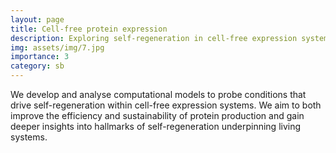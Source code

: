 ```yaml
---
layout: page
title: Cell-free protein expression
description: Exploring self-regeneration in cell-free expression systems
img: assets/img/7.jpg
importance: 3
category: sb
---
```


We develop and analyse computational models to probe conditions that drive self-regeneration within cell-free expression systems. We aim to both improve the efficiency and sustainability of protein production and gain deeper insights into hallmarks of self-regeneration underpinning living systems.